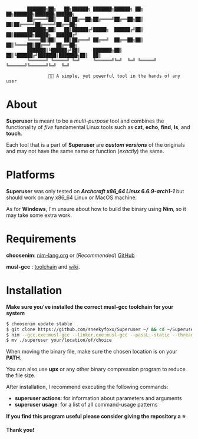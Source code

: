             ███████╗██╗   ██╗██████╗ ███████╗██████╗ ██╗   ██╗███████╗███████╗██████╗ 
            ██╔════╝██║   ██║██╔══██╗██╔════╝██╔══██╗██║   ██║██╔════╝██╔════╝██╔══██╗
            ███████╗██║   ██║██████╔╝█████╗  ██████╔╝██║   ██║███████╗█████╗  ██████╔╝
            ╚════██║██║   ██║██╔═══╝ ██╔══╝  ██╔══██╗██║   ██║╚════██║██╔══╝  ██╔══██╗
            ███████║╚██████╔╝██║     ███████╗██║  ██║╚██████╔╝███████║███████╗██║  ██║
            ╚══════╝ ╚═════╝ ╚═╝     ╚══════╝╚═╝  ╚═╝ ╚═════╝ ╚══════╝╚══════╝╚═╝  ╚═╝
    
                    🔋🔧 A simple, yet powerful tool in the hands of any user

# About

**Superuser** is meant to be a *multi-purpose* tool and combines the functionality of *five* fundamental Linux tools such as **cat**, **echo**, **find**, **ls**, and **touch**.

Each tool that is a part of **Superuser** are ***custom versions*** of the originals and may not have the same name or function (*exactly*) the same.

# Platforms

**Superuser** was only tested on ***Archcraft x86_64 Linux 6.6.9-arch1-1*** but should work on any x86_64 Linux or MacOS machine.

As for **Windows**, I'm unsure about how to build the binary using **Nim**, so it may take some extra work.

# Requirements

**choosenim**: [nim-lang.org](https://nim-lang.org/install_unix.html) or (*Recommended*) [GitHub](https://github.com/dom96/choosenim)

**musl-gcc** : [toolchain](https://musl.cc/) and [wiki](https://wiki.musl-libc.org/getting-started.html).

# Installation

**Make sure you've installed the correct musl-gcc toolchain for your system**

```bash
$ choosenim update stable
$ git clone https://github.com/sneekyfoxx/Superuser ~/ && cd ~/Superuser/
$ nim --gcc.exe:musl-gcc --linker.exe:musl-gcc --passL:-static --threads:on --opt:speed -d:Release --out:superuser compile ./src/Main.nim
$ mv ./superuser your/location/of/choice
```

When moving the binary file, make sure the chosen location is on your **PATH**.

You can also use **upx** or any other binary compression program to reduce the file size.

After installation, I recommend executing the following commands:
- **superuser actions**: for information about parameters and arguments
- **superuser usage**:   for a list of all command-usage patterns

**If you find this program useful please consider giving the repository a ⭐**

**Thank you!**
